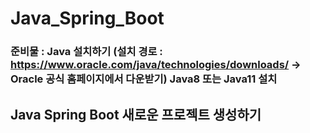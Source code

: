 # Java_Spring_Boot
### 준비물 : Java 설치하기 (설치 경로 : https://www.oracle.com/java/technologies/downloads/  -> Oracle 공식 홈페이지에서 다운받기) Java8 또는 Java11 설치
## Java Spring Boot 새로운 프로젝트 생성하기

